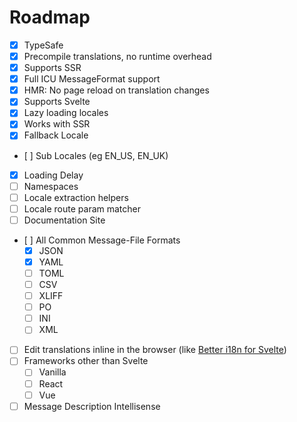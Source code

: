# Roadmap

- [x] TypeSafe
- [x] Precompile translations, no runtime overhead
- [x] Supports SSR
- [x] Full ICU MessageFormat support
- [x] HMR: No page reload on translation changes
- [x] Supports Svelte
- [x] Lazy loading locales
- [x] Works with SSR
- [x] Fallback Locale
- [ ] Sub Locales (eg EN_US, EN_UK)
- [x] Loading Delay
- [ ] Namespaces
- [ ] Locale extraction helpers
- [ ] Locale route param matcher
- [ ] Documentation Site
- [ ] All Common Message-File Formats
  - [x] JSON
  - [x] YAML
  - [ ] TOML
  - [ ] CSV
  - [ ] XLIFF
  - [ ] PO
  - [ ] INI
  - [ ] XML
- [ ] Edit translations inline in the browser (like [Better i18n for Svelte](https://github.com/versiobit/better-i18n-for-svelte))
- [ ] Frameworks other than Svelte
  - [ ] Vanilla
  - [ ] React
  - [ ] Vue
- [ ] Message Description Intellisense
